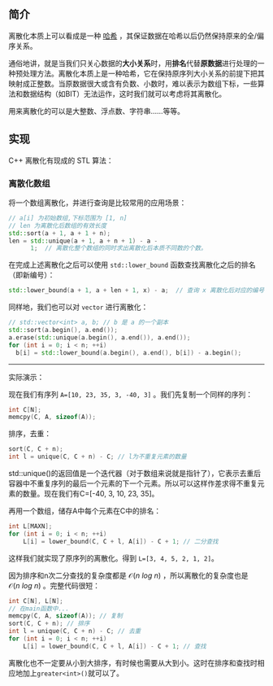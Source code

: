 ## 简介

离散化本质上可以看成是一种 [哈希]() ，其保证数据在哈希以后仍然保持原来的全/偏序关系。

通俗地讲，就是当我们只关心数据的**大小关系**时，用**排名**代替**原数据**进行处理的一种预处理方法。离散化本质上是一种哈希，它在保持原序列大小关系的前提下把其映射成正整数。当原数据很大或含有负数、小数时，难以表示为数组下标，一些算法和数据结构（如BIT）无法运作，这时我们就可以考虑将其离散化。

用来离散化的可以是大整数、浮点数、字符串……等等。

## 实现

C++ 离散化有现成的 STL 算法：

### 离散化数组

将一个数组离散化，并进行查询是比较常用的应用场景：

```cpp
// a[i] 为初始数组,下标范围为 [1, n]
// len 为离散化后数组的有效长度
std::sort(a + 1, a + 1 + n);
len = std::unique(a + 1, a + n + 1) - a -
      1;  // 离散化整个数组的同时求出离散化后本质不同数的个数。
```

在完成上述离散化之后可以使用 `std::lower_bound` 函数查找离散化之后的排名（即新编号）：

```cpp
std::lower_bound(a + 1, a + len + 1, x) - a;  // 查询 x 离散化后对应的编号
```

同样地，我们也可以对 `vector` 进行离散化：

```cpp
// std::vector<int> a, b; // b 是 a 的一个副本
std::sort(a.begin(), a.end());
a.erase(std::unique(a.begin(), a.end()), a.end());
for (int i = 0; i < n; ++i)
  b[i] = std::lower_bound(a.begin(), a.end(), b[i]) - a.begin();
```

---

实际演示：

现在我们有序列 `A=[10, 23, 35, 3, -40, 3]` 。我们先复制一个同样的序列：

```cpp
int C[N];
memcpy(C, A, sizeof(A));
```

排序，去重：

```cpp
sort(C, C + n);
int l = unique(C, C + n) - C; // l为不重复元素的数量
```

std::unique()的返回值是一个迭代器（对于数组来说就是指针了），它表示去重后容器中不重复序列的最后一个元素的下一个元素。所以可以这样作差求得不重复元素的数量。现在我们有C=[-40, 3, 10, 23, 35]。

再用一个数组，储存A中每个元素在C中的排名：

```cpp
int L[MAXN];
for (int i = 0; i < n; ++i)
    L[i] = lower_bound(C, C + l, A[i]) - C + 1; // 二分查找
```

这样我们就实现了原序列的离散化。得到 `L=[3, 4, 5, 2, 1, 2]`。

因为排序和n次二分查找的复杂度都是  $\mathcal{O}(n\ log\ n)$ ，所以离散化的复杂度也是 $\mathcal{O}(n\ log\ n)$ 。完整代码很短：

```cpp
int C[N], L[N];
// 在main函数中...
memcpy(C, A, sizeof(A)); // 复制
sort(C, C + n); // 排序
int l = unique(C, C + n) - C; // 去重
for (int i = 0; i < n; ++i)
    L[i] = lower_bound(C, C + l, A[i]) - C + 1; // 查找
```

离散化也不一定要从小到大排序，有时候也需要从大到小。这时在排序和查找时相应地加上`greater<int>()`就可以了。
